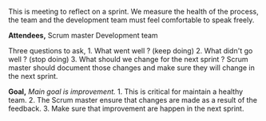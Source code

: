 This is meeting to reflect on a sprint.
We measure the health of the process, the team and the development team must feel comfortable to speak freely. 

**Attendees,**
	Scrum master
	Development team

Three questions to ask,
	1. What went well ? (keep doing)
	2. What didn't go well ? (stop doing)
	3. What should we change for the next sprint ?
Scrum master should document those changes and make sure they will change in the next sprint.

**Goal,**
*Main goal is improvement.*
	1. This is critical for maintain a healthy team.
	2. The Scrum master ensure that changes are made as a result of the feedback.
	3. Make sure that improvement are happen in the next sprint. 